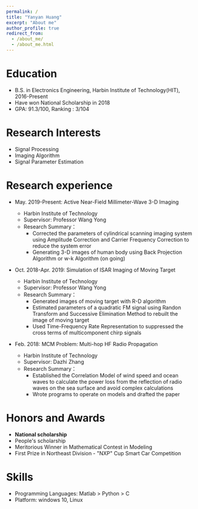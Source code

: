 ```yaml
---
permalink: /
title: "Yanyan Huang"
excerpt: "About me"
author_profile: true
redirect_from: 
  - /about_me/
  - /about_me.html
---
```


Education
======
* B.S. in Electronics Engineering, Harbin Institute of Technology(HIT), 2016-Present
* Have won National Scholarship in 2018
* GPA: 91.3/100, Ranking : 3/104

Research Interests
======
* Signal Processing
* Imaging Algorithm
* Signal Parameter Estimation

Research experience
======
* May. 2019-Present: Active Near-Field Millimeter-Wave 3-D Imaging
  * Harbin Institute of Technology
  * Supervisor: Professor Wang Yong
  * Research Summary：
    * Corrected the parameters of cylindrical scanning imaging system using Amplitude Correction and Carrier Frequency Correction to reduce the system error
    * Generating 3-D images of human body using Back Projection Algorithm or w-k Algorithm (on going)
  

* Oct. 2018-Apr. 2019: Simulation of ISAR Imaging of Moving Target
  * Harbin Institute of Technology
  * Supervisor: Professor Wang Yong
  * Research Summary：
    * Generated images of moving target with R-D algorithm
    * Estimated parameters of a quadratic FM signal using Randon Transform and Successive Elimination Method to rebuilt the image of moving target
    * Used Time-Frequency Rate Representation to suppressed the cross terms of multicomponent chirp signals

* Feb. 2018: MCM Problem: Multi-hop HF Radio Propagation
  * Harbin Institute of Technology
  * Supervisor: Dazhi Zhang
  * Research Summary：
    * Established the Correlation Model of wind speed and ocean waves to calculate the power loss from the reflection of radio waves on the sea surface and avoid complex calculations
    * Wrote programs to operate on models and drafted the paper
  
  
Honors and Awards
======
* **National scholarship**
* People's scholarship
* Meritorious Winner in Mathematical Contest in Modeling
* First Prize in Northeast Division - "NXP" Cup Smart Car Competition

Skills
======
* Programming Languages: Matlab > Python > C
* Platform: windows 10, Linux
